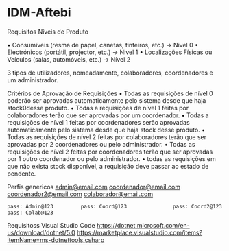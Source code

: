 # IDM-Aftebi

Requisitos
  Níveis de Produto
  
• Consumíveis (resma de papel, canetas, tinteiros, etc.) → Nivel 0
• Electrónicos (portátil, projector, etc.) → Nivel 1
• Localizações Físicas ou Veículos (salas, automóveis, etc.) → Nível 2

3 tipos de utilizadores, nomeadamente, colaboradores, coordenadores e um administrador.

Critérios de Aprovação de Requisições
• Todas as requisições de nível 0 poderão ser aprovadas automaticamente pelo sistema desde que haja stock0desse produto.
• Todas a requisições de nível 1 feitas por colaboradores terão que ser aprovadas por um coordenador.
• Todas a requisições de nível 1 feitas por coordenadores serão aprovadas automaticamente pelo sistema desde
que haja stock desse produto.
• Todas as requisições de nível 2 feitas por colaboradores terão que ser aprovadas por 2 coordenadores ou pelo
administrador.
• Todas as requisições de nível 2 feitas por coordenadores terão que ser aprovadas por 1 outro coordenador ou
pelo administrador.
• todas as requisições em que não exista stock disponível, a requisição deve passar ao estado de pendente.

Perfis genericos
    admin@email.com         coordenador@email.com         coordenador2@email.com            colaborador@email.com

    pass: Admin@123         pass: Coord@123               pass: Coord2@123                  pass: Colab@123


Requisitoss
Visual Studio Code
https://dotnet.microsoft.com/en-us/download/dotnet/5.0
https://marketplace.visualstudio.com/items?itemName=ms-dotnettools.csharp
